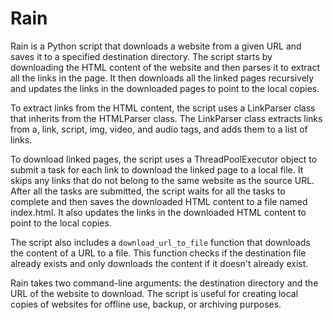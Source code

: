 # Rain
Rain is a Python script that downloads a website from a given URL and saves it to a specified destination directory. The script starts by downloading the HTML content of the website and then parses it to extract all the links in the page. It then downloads all the linked pages recursively and updates the links in the downloaded pages to point to the local copies.

To extract links from the HTML content, the script uses a LinkParser class that inherits from the HTMLParser class. The LinkParser class extracts links from a, link, script, img, video, and audio tags, and adds them to a list of links.

To download linked pages, the script uses a ThreadPoolExecutor object to submit a task for each link to download the linked page to a local file. It skips any links that do not belong to the same website as the source URL. After all the tasks are submitted, the script waits for all the tasks to complete and then saves the downloaded HTML content to a file named index.html. It also updates the links in the downloaded HTML content to point to the local copies.

The script also includes a `download_url_to_file` function that downloads the content of a URL to a file. This function checks if the destination file already exists and only downloads the content if it doesn't already exist.

Rain takes two command-line arguments: the destination directory and the URL of the website to download. The script is useful for creating local copies of websites for offline use, backup, or archiving purposes.
